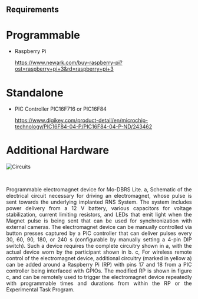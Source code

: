 ## Requirements

# Programmable
- Raspberry Pi

  https://www.newark.com/buy-raspberry-pi?ost=raspberry+pi+3&rd=raspberry+pi+3

# Standalone
- PIC Controller PIC16F716 or PIC16F84

  https://www.digikey.com/product-detail/en/microchip-technology/PIC16F84-04-P/PIC16F84-04-P-ND/243462


# Additional Hardware

![Circuits](https://github.com/suthanalab/Mo-DBRS/blob/master/Mo-DBRS_Lite/electromagnet_circuits.png)

<br/>

<p align="justify">
Programmable electromagnet device for Mo-DBRS Lite. a, Schematic of the electrical circuit necessary for driving an electromagnet, whose pulse is sent towards the underlying implanted RNS System. The system includes power delivery from a 12 V battery, various capacitors for voltage stabilization, current limiting resistors, and LEDs that emit light when the Magnet pulse is being sent that can be used for synchronization with external cameras. The electromagnet device can be manually controlled via button presses captured by a PIC controller that can deliver pulses every 30, 60, 90, 180, or 240 s (configurable by manually setting a 4-pin DIP switch). Such a device requires the complete circuitry shown in a, with the actual device worn by the participant shown in b. c, For wireless remote control of the electromagnet device, additional circuitry (marked in yellow a) can be added around a Raspberry Pi (RP) with pins 17 and 18 from a PIC controller being interfaced with GPIOs. The modified RP is shown in figure c, and can be remotely used to trigger the electromagnet device repeatedly with programmable times and durations from within the RP or the Experimental Task Program.
</p>
